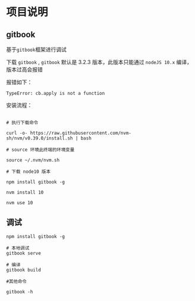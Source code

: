 # 项目说明


## gitbook 

基于`gitbook`框架进行调试

下载 `gitbook` ,  `gitbook` 默认是 3.2.3 版本，此版本只能通过 `nodeJS 10.x` 编译，版本过高会报错

报错如下：

```shell
TypeError: cb.apply is not a function
```
安装流程：

```shell

# 执行下载命令

curl -o- https://raw.githubusercontent.com/nvm-sh/nvm/v0.39.0/install.sh | bash

# source 环境此终端的环境变量

source ~/.nvm/nvm.sh

# 下载 node10 版本

npm install gitbook -g

nvm install 10

nvm use 10

```

## 调试

```shell
npm install gitbook -g

# 本地调试
gitbook serve

# 编译
gitbook build

#其他命令 

gitbook -h
```